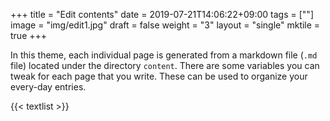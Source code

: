 +++
title =  "Edit contents"
date = 2019-07-21T14:06:22+09:00
tags = [""]
image = "img/edit1.jpg"
draft = false
weight = "3"
layout = "single"
mktile = true
+++

In this theme, each individual page is generated from a markdown file (`.md` file) located under the directory `content`. There are some variables you can tweak for each page that you write. These can be used to organize your every-day entries. 

{{< textlist >}}

